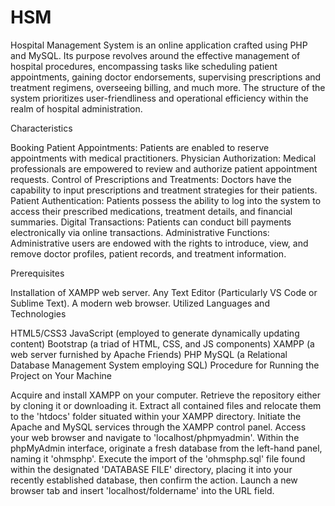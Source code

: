 # HSM
Hospital Management System is an online application crafted using PHP and MySQL. Its purpose revolves around the effective management of hospital procedures, encompassing tasks like scheduling patient appointments, gaining doctor endorsements, supervising prescriptions and treatment regimens, overseeing billing, and much more. The structure of the system prioritizes user-friendliness and operational efficiency within the realm of hospital administration.

Characteristics

Booking Patient Appointments: Patients are enabled to reserve appointments with medical practitioners.
Physician Authorization: Medical professionals are empowered to review and authorize patient appointment requests.
Control of Prescriptions and Treatments: Doctors have the capability to input prescriptions and treatment strategies for their patients.
Patient Authentication: Patients possess the ability to log into the system to access their prescribed medications, treatment details, and financial summaries.
Digital Transactions: Patients can conduct bill payments electronically via online transactions.
Administrative Functions: Administrative users are endowed with the rights to introduce, view, and remove doctor profiles, patient records, and treatment information.

Prerequisites

Installation of XAMPP web server.
Any Text Editor (Particularly VS Code or Sublime Text).
A modern web browser.
Utilized Languages and Technologies

HTML5/CSS3
JavaScript (employed to generate dynamically updating content)
Bootstrap (a triad of HTML, CSS, and JS components)
XAMPP (a web server furnished by Apache Friends)
PHP
MySQL (a Relational Database Management System employing SQL)
Procedure for Running the Project on Your Machine

Acquire and install XAMPP on your computer.
Retrieve the repository either by cloning it or downloading it.
Extract all contained files and relocate them to the 'htdocs' folder situated within your XAMPP directory.
Initiate the Apache and MySQL services through the XAMPP control panel.
Access your web browser and navigate to 'localhost/phpmyadmin'.
Within the phpMyAdmin interface, originate a fresh database from the left-hand panel, naming it 'ohmsphp'.
Execute the import of the 'ohmsphp.sql' file found within the designated 'DATABASE FILE' directory, placing it into your recently established database, then confirm the action.
Launch a new browser tab and insert 'localhost/foldername' into the URL field.
